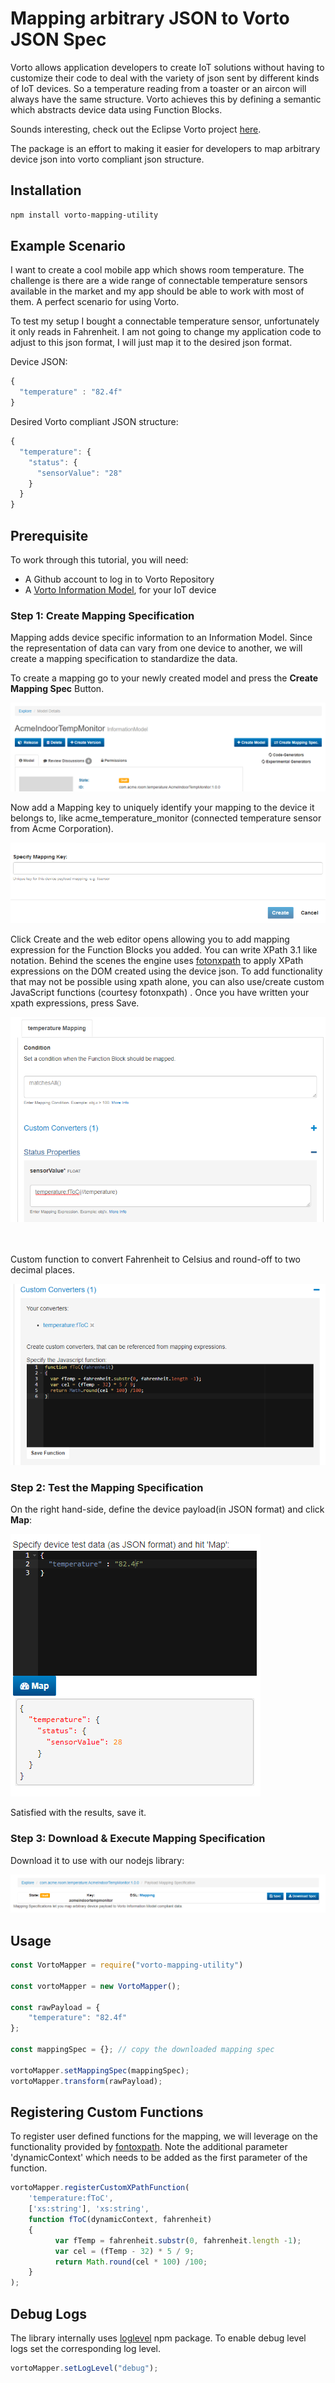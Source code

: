 # Mapping arbitrary JSON to Vorto JSON Spec

Vorto allows application developers to create IoT solutions without having to customize their code to deal with the variety of json sent by different kinds of IoT devices. So a temperature reading from a toaster or an aircon will always have the same structure. Vorto achieves this by defining a semantic which abstracts device data using Function Blocks.

Sounds interesting, check out the Eclipse Vorto project [here](https://www.eclipse.org/vorto/).

The package is an effort to making it easier for developers to map arbitrary device json into vorto compliant json structure.

## Installation
```bash
npm install vorto-mapping-utility
```

## Example Scenario
I want to create a cool mobile app which shows room temperature. The challenge is there are a wide range of connectable temperature sensors available in the market and my app should be able to work with most of them. A perfect scenario for using Vorto. 

To test my setup I bought a connectable temperature sensor, unfortunately it only reads in Fahrenheit. I am not going to change my application code to adjust to this json format, I will just map it to the desired json format.

Device JSON:

```javascript
{
  "temperature" : "82.4f"
}
```

Desired Vorto compliant JSON structure:

```javascript
{
  "temperature": {
    "status": {
      "sensorValue": "28"
    }
  }
}
```

## Prerequisite
To work through this tutorial, you will need:

- A Github account to log in to Vorto Repository
- A [Vorto Information Model](https://github.com/eclipse/vorto/blob/master/docs/tutorials/describe_tisensor.md), for your IoT device

### Step 1: Create Mapping Specification

Mapping adds device specific information to an Information Model. Since the representation of data can vary from one device to another, we will create a mapping specification to standardize the data.

To create a mapping go to your newly created model and press the **Create Mapping Spec** Button.

![create mapping spec button](./images/create_mapping_key.png)

Now add a Mapping key to uniquely identify your mapping to the device it belongs to, like acme_temperature_monitor (connected temperature sensor from Acme Corporation).

![platform key](./images/specify_mapping_key.png)

Click Create and the web editor opens allowing you to add mapping expression for the Function Blocks you added. You can write XPath 3.1 like notation. Behind the scenes the engine uses [fotonxpath](https://www.npmjs.com/package/fontoxpath) to apply XPath expressions on the DOM created using the device json. To add functionality that may not be possible using xpath alone, you can also use/create custom JavaScript functions (courtesy fotonxpath) . Once you have written your xpath expressions, press Save.

![xpath](./images/xpath.png)

<br></br>
Custom function to convert Fahrenheit to Celsius and round-off to two decimal places.

![xpath](./images/custom_function.png)

### Step 2: Test the Mapping Specification

On the right hand-side, define the device payload(in JSON format) and click **Map**: 

![mapping editor test](./images/mapping_editor_test.png)

Satisfied with the results, save it.

### Step 3: Download & Execute Mapping Specification

Download it to use with our nodejs library:

![download json spec](./images/download_spec.png)

## Usage
```javascript
const VortoMapper = require("vorto-mapping-utility")

const vortoMapper = new VortoMapper();

const rawPayload = {
    "temperature": "82.4f"
};

const mappingSpec = {}; // copy the downloaded mapping spec

vortoMapper.setMappingSpec(mappingSpec);
vortoMapper.transform(rawPayload);
```

## Registering Custom Functions

To register user defined functions for the mapping, we will leverage on the functionality provided by [fontoxpath](https://www.npmjs.com/package/fontoxpath). Note the additional parameter 'dynamicContext' which needs to be added as the first parameter of the function.

```javascript
vortoMapper.registerCustomXPathFunction(
    'temperature:fToC',
    ['xs:string'], 'xs:string',
    function fToC(dynamicContext, fahrenheit) 
    {
          var fTemp = fahrenheit.substr(0, fahrenheit.length -1);
          var cel = (fTemp - 32) * 5 / 9;
          return Math.round(cel * 100) /100;
    }
);
```

## Debug Logs

The library internally uses [loglevel](https://www.npmjs.com/package/loglevel) npm package. 
To enable debug level logs set the corresponding log level.
```javascript
vortoMapper.setLogLevel("debug");
```
